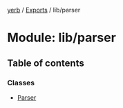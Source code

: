 [yerb](../README.md) / [Exports](../modules.md) / lib/parser

# Module: lib/parser

## Table of contents

### Classes

- [Parser](../classes/lib_parser.Parser.md)
